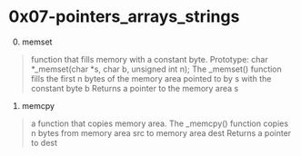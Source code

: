 # 0x07-pointers_arrays_strings

0. memset
> function that fills memory with a constant byte.
> Prototype: char *_memset(char *s, char b, unsigned int n);
> The _memset() function fills the first n bytes of the memory area pointed to by s with the constant byte b
> Returns a pointer to the memory area s

1. memcpy
> a function that copies memory area.
> The _memcpy() function copies n bytes from memory area src to memory area dest
> Returns a pointer to dest





